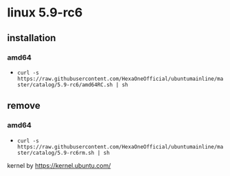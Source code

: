# linux 5.9-rc6
 
## installation

### amd64
 
- `curl -s https://raw.githubusercontent.com/HexaOneOfficial/ubuntumainline/master/catalog/5.9-rc6/amd64RC.sh | sh`
 
## remove
 
### amd64
 
- `curl -s https://raw.githubusercontent.com/HexaOneOfficial/ubuntumainline/master/catalog/5.9-rc6rm.sh | sh` 
 
 
 
kernel by https://kernel.ubuntu.com/
